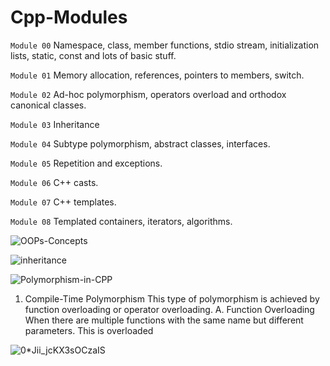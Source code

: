 # Cpp-Modules

``` Module 00 ``` 
Namespace, class, member functions, stdio stream, initialization lists, static, const and lots of basic stuff.

``` Module 01 ```
Memory allocation, references, pointers to members, switch.

``` Module 02 ```
Ad-hoc polymorphism, operators overload and orthodox canonical classes.

``` Module 03 ```
Inheritance

``` Module 04 ```
Subtype polymorphism, abstract classes, interfaces.

``` Module 05 ```
Repetition and exceptions.

``` Module 06 ```
C++ casts.

``` Module 07 ```
C++ templates.

``` Module 08 ```
Templated containers, iterators, algorithms.


![OOPs-Concepts](https://user-images.githubusercontent.com/94300378/187404007-8b97992c-920d-4e2f-bdaf-d1c457ca4214.jpeg)

![inheritance](https://user-images.githubusercontent.com/94300378/187404605-ff2917b4-7799-4dd0-acc7-c0e615878e14.png)
 

![Polymorphism-in-CPP](https://user-images.githubusercontent.com/94300378/200578046-2eda3795-8472-4e0f-940a-dd40516c3a64.png)

1. Compile-Time Polymorphism
This type of polymorphism is achieved by function overloading or operator overloading.
A. Function Overloading
When there are multiple functions with the same name but different parameters. This is overloaded

![0*Jii_jcKX3sOCzaIS](https://user-images.githubusercontent.com/94300378/200585670-83c5c61e-0748-4fa5-a69f-0d9d5a34869d.png)


